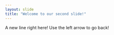 ```yaml
---
layout: slide
title: "Welcome to our second slide!"
---
```

A new line right here!
Use the left arrow to go back!
